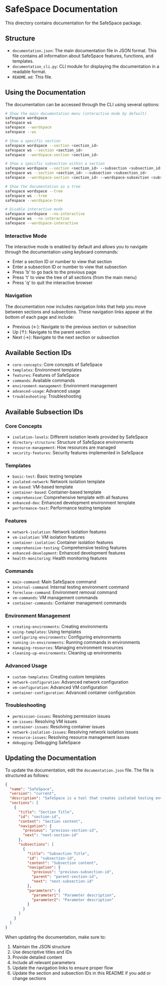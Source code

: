 # SafeSpace Documentation

This directory contains documentation for the SafeSpace package.

## Structure

- `documentation.json`: The main documentation file in JSON format. This file contains all information about SafeSpace features, functions, and templates.
- `documentation_cli.py`: CLI module for displaying the documentation in a readable format.
- `README.md`: This file.

## Using the Documentation

The documentation can be accessed through the CLI using several options:

```bash
# Show the main documentation menu (interactive mode by default)
safespace wordspace
safespace ws
safespace --wordspace
safespace --ws

# Show a specific section
safespace wordspace --section <section_id>
safespace ws --section <section_id>
safespace --wordspace-section <section_id>

# Show a specific subsection within a section
safespace wordspace --section <section_id> --subsection <subsection_id>
safespace ws --section <section_id> --subsection <subsection_id>
safespace --wordspace-section <section_id> --wordspace-subsection <subsection_id>

# Show the documentation as a tree
safespace wordspace --tree
safespace ws --tree
safespace --wordspace-tree

# Disable interactive mode
safespace wordspace --no-interactive
safespace ws --no-interactive
safespace --wordspace-interactive
```

### Interactive Mode

The interactive mode is enabled by default and allows you to navigate through the documentation using keyboard commands:
- Enter a section ID or number to view that section
- Enter a subsection ID or number to view that subsection
- Press 'b' to go back to the previous page
- Press 't' to view the tree of all sections (from the main menu)
- Press 'q' to quit the interactive browser

### Navigation

The documentation now includes navigation links that help you move between sections and subsections. These navigation links appear at the bottom of each page and include:
- Previous (←): Navigate to the previous section or subsection
- Up (↑): Navigate to the parent section
- Next (→): Navigate to the next section or subsection

## Available Section IDs
- `core-concepts`: Core concepts of SafeSpace
- `templates`: Environment templates
- `features`: Features of SafeSpace
- `commands`: Available commands
- `environment-management`: Environment management
- `advanced-usage`: Advanced usage
- `troubleshooting`: Troubleshooting

## Available Subsection IDs

### Core Concepts
- `isolation-levels`: Different isolation levels provided by SafeSpace
- `directory-structure`: Structure of SafeSpace environments
- `resource-management`: How resources are managed
- `security-features`: Security features implemented in SafeSpace

### Templates
- `basic-test`: Basic testing template
- `isolated-network`: Network isolation template
- `vm-based`: VM-based template
- `container-based`: Container-based template
- `comprehensive`: Comprehensive template with all features
- `enhanced-dev`: Enhanced development environment template
- `performance-test`: Performance testing template

### Features
- `network-isolation`: Network isolation features
- `vm-isolation`: VM isolation features
- `container-isolation`: Container isolation features
- `comprehensive-testing`: Comprehensive testing features
- `enhanced-development`: Enhanced development features
- `health-monitoring`: Health monitoring features

### Commands
- `main-command`: Main SafeSpace command
- `internal-command`: Internal testing environment command
- `foreclose-command`: Environment removal command
- `vm-commands`: VM management commands
- `container-commands`: Container management commands

### Environment Management
- `creating-environments`: Creating environments
- `using-templates`: Using templates
- `configuring-environments`: Configuring environments
- `running-in-environments`: Running commands in environments
- `managing-resources`: Managing environment resources
- `cleaning-up-environments`: Cleaning up environments

### Advanced Usage
- `custom-templates`: Creating custom templates
- `network-configuration`: Advanced network configuration
- `vm-configuration`: Advanced VM configuration
- `container-configuration`: Advanced container configuration

### Troubleshooting
- `permission-issues`: Resolving permission issues
- `vm-issues`: Resolving VM issues
- `container-issues`: Resolving container issues
- `network-isolation-issues`: Resolving network isolation issues
- `resource-issues`: Resolving resource management issues
- `debugging`: Debugging SafeSpace

## Updating the Documentation

To update the documentation, edit the `documentation.json` file. The file is structured as follows:

```json
{
  "name": "SafeSpace",
  "version": "current",
  "description": "SafeSpace is a tool that creates isolated testing environments with various safety features, allowing for secure testing and development.",
  "sections": [
    {
      "title": "Section Title",
      "id": "section-id",
      "content": "Section content",
      "navigation": {
        "previous": "previous-section-id",
        "next": "next-section-id"
      },
      "subsections": [
        {
          "title": "Subsection Title",
          "id": "subsection-id",
          "content": "Subsection content",
          "navigation": {
            "previous": "previous-subsection-id",
            "parent": "parent-section-id",
            "next": "next-subsection-id"
          },
          "parameters": {
            "parameter1": "Parameter description",
            "parameter2": "Parameter description"
          }
        }
      ]
    }
  ]
}
```

When updating the documentation, make sure to:
1. Maintain the JSON structure
2. Use descriptive titles and IDs
3. Provide detailed content
4. Include all relevant parameters
5. Update the navigation links to ensure proper flow
6. Update the section and subsection IDs in this README if you add or change sections 